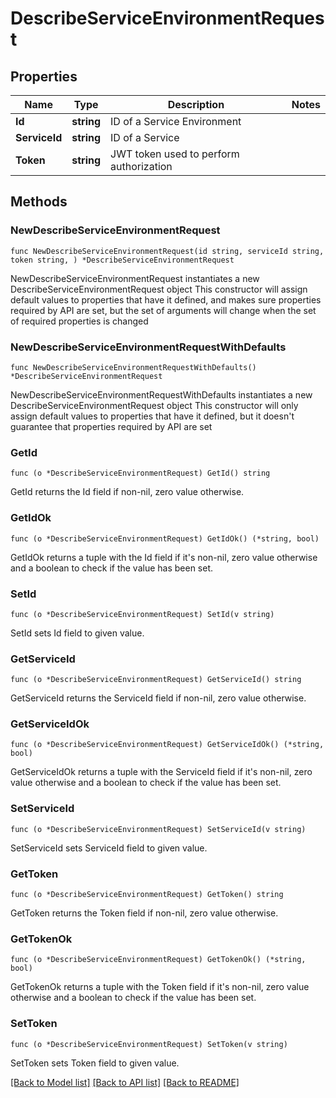 # DescribeServiceEnvironmentRequest

## Properties

Name | Type | Description | Notes
------------ | ------------- | ------------- | -------------
**Id** | **string** | ID of a Service Environment | 
**ServiceId** | **string** | ID of a Service | 
**Token** | **string** | JWT token used to perform authorization | 

## Methods

### NewDescribeServiceEnvironmentRequest

`func NewDescribeServiceEnvironmentRequest(id string, serviceId string, token string, ) *DescribeServiceEnvironmentRequest`

NewDescribeServiceEnvironmentRequest instantiates a new DescribeServiceEnvironmentRequest object
This constructor will assign default values to properties that have it defined,
and makes sure properties required by API are set, but the set of arguments
will change when the set of required properties is changed

### NewDescribeServiceEnvironmentRequestWithDefaults

`func NewDescribeServiceEnvironmentRequestWithDefaults() *DescribeServiceEnvironmentRequest`

NewDescribeServiceEnvironmentRequestWithDefaults instantiates a new DescribeServiceEnvironmentRequest object
This constructor will only assign default values to properties that have it defined,
but it doesn't guarantee that properties required by API are set

### GetId

`func (o *DescribeServiceEnvironmentRequest) GetId() string`

GetId returns the Id field if non-nil, zero value otherwise.

### GetIdOk

`func (o *DescribeServiceEnvironmentRequest) GetIdOk() (*string, bool)`

GetIdOk returns a tuple with the Id field if it's non-nil, zero value otherwise
and a boolean to check if the value has been set.

### SetId

`func (o *DescribeServiceEnvironmentRequest) SetId(v string)`

SetId sets Id field to given value.


### GetServiceId

`func (o *DescribeServiceEnvironmentRequest) GetServiceId() string`

GetServiceId returns the ServiceId field if non-nil, zero value otherwise.

### GetServiceIdOk

`func (o *DescribeServiceEnvironmentRequest) GetServiceIdOk() (*string, bool)`

GetServiceIdOk returns a tuple with the ServiceId field if it's non-nil, zero value otherwise
and a boolean to check if the value has been set.

### SetServiceId

`func (o *DescribeServiceEnvironmentRequest) SetServiceId(v string)`

SetServiceId sets ServiceId field to given value.


### GetToken

`func (o *DescribeServiceEnvironmentRequest) GetToken() string`

GetToken returns the Token field if non-nil, zero value otherwise.

### GetTokenOk

`func (o *DescribeServiceEnvironmentRequest) GetTokenOk() (*string, bool)`

GetTokenOk returns a tuple with the Token field if it's non-nil, zero value otherwise
and a boolean to check if the value has been set.

### SetToken

`func (o *DescribeServiceEnvironmentRequest) SetToken(v string)`

SetToken sets Token field to given value.



[[Back to Model list]](../README.md#documentation-for-models) [[Back to API list]](../README.md#documentation-for-api-endpoints) [[Back to README]](../README.md)


